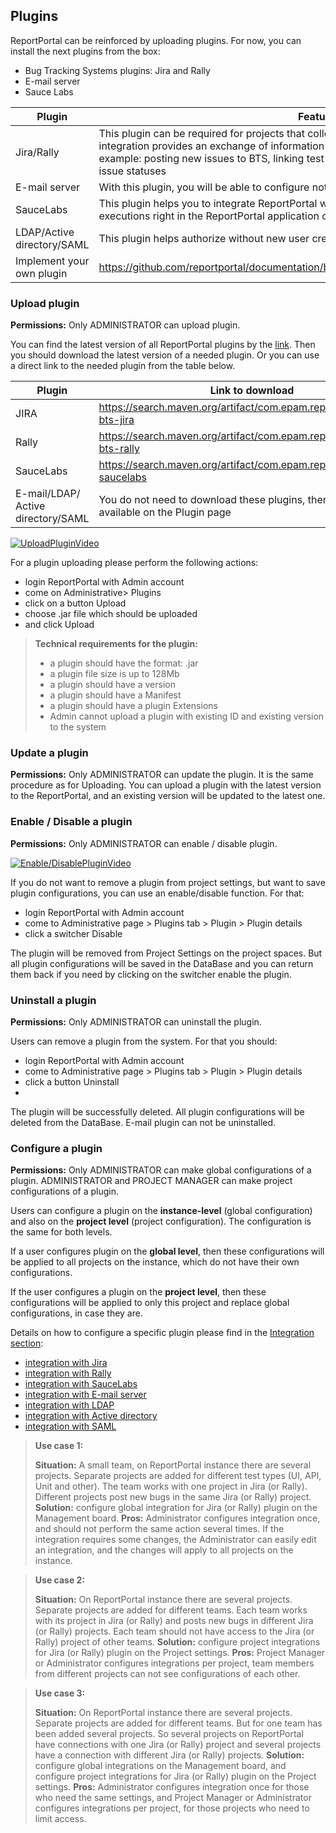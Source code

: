 ## Plugins

ReportPortal can be reinforced by uploading plugins. For now, you can install the next plugins from the box:
* Bug Tracking Systems plugins: Jira and Rally
*    E-mail server
*    Sauce Labs


| **Plugin**  | **Features**  |   
|---|---|
| Jira/Rally  |  This plugin can be required for projects that collect defects in a separate tracking tool. The integration provides an exchange of information between ReportPortal and Jira or Rally, for example: posting new issues to BTS, linking test failures with the existing issue in BTS, track issue statuses| 
|E-mail server| With this plugin, you will be able to configure notifications about test result finish in real time.|
|SauceLabs| This plugin helps you to integrate ReportPortal with Sauce Labs and watch a video of test executions right in the ReportPortal application on the log view.
|LDAP/Active directory/SAML| This plugin helps authorize without new user creation|
| Implement your own plugin |https://github.com/reportportal/documentation/blob/master/src/md/src/DevGuides/plugin.md| 
 
### Upload plugin

**Permissions:**
Only ADMINISTRATOR can upload plugin.

You can find the latest version of all ReportPortal plugins by the [link](https://search.maven.org/search?q=g:com.epam.reportportal%20plugin). Then you should download the latest version of a needed plugin. Or you can use a direct link to the needed plugin from the table below.

|Plugin  | Link to download |
| ------------- | ------------- |
| JIRA  | https://search.maven.org/artifact/com.epam.reportportal/plugin-bts-jira |
| Rally | https://search.maven.org/artifact/com.epam.reportportal/plugin-bts-rally |
| SauceLabs | https://search.maven.org/artifact/com.epam.reportportal/plugin-saucelabs |
|E-mail/LDAP/ Active directory/SAML| You do not need to download these plugins, there are already available on the Plugin page|


[ ![UploadPluginVideo](Images/userGuide/gettingStarted/UploadPlugin.png) ](https://youtu.be/xR75Bdq3uaM)

For a plugin uploading please perform the following actions:
*    login ReportPortal with Admin account
*    come on Administrative> Plugins
*    click on a button Upload
*    choose .jar file which should be uploaded
*    and click Upload


> **Technical requirements for the plugin:**
>
>* a plugin should have the format: .jar 
>* a plugin file size is up to 128Mb
>* a plugin should have a version
>* a plugin should have a Manifest
>* a plugin should have a plugin Extensions
>* Admin cannot upload a plugin with existing ID and existing version to the system


### Update a plugin
**Permissions:**
Only ADMINISTRATOR can update the plugin.
It is the same procedure as for Uploading. You can upload a plugin with the latest version to the ReportPortal, and an existing version will be updated to the latest one. 


### Enable / Disable a plugin
**Permissions:**
Only ADMINISTRATOR can enable / disable plugin.

[ ![Enable/DisablePluginVideo](Images/userGuide/gettingStarted/DisablePlugin.png) ](https://youtu.be/Sj9BpnTIxW8)

If you do not want to remove a plugin from project settings, but want to save plugin configurations, you can use an enable/disable function. 
For that:
* login ReportPortal with Admin account
*    come to Administrative page > Plugins tab > Plugin > Plugin details
*    click a switcher Disable

The plugin will be removed from Project Settings on the project spaces. But all plugin configurations will be saved in the DataBase and you can return them back if you need by clicking on the switcher enable the plugin.

### Uninstall a plugin 
**Permissions:**
Only ADMINISTRATOR can uninstall the plugin.

Users can remove a plugin from the system. For that  you should:
* login ReportPortal with Admin account
*    come to Administrative page > Plugins tab > Plugin > Plugin details
*    click a button Uninstall
*    
The plugin will be successfully deleted. All plugin configurations will be deleted from the DataBase.
E-mail plugin can not be uninstalled.

### Configure a plugin

**Permissions:**
Only ADMINISTRATOR can make global configurations of a plugin.
ADMINISTRATOR and PROJECT MANAGER can make project configurations of a plugin.

Users can configure a plugin on the **instance-level** (global configuration) and also on the **project level** (project configuration). The configuration is the same for both levels.

If a user configures plugin on the **global level**, then these configurations will be applied to all projects on the instance, which do not have their own configurations.

If the user configures a plugin on the **project level**, then these configurations will be applied to only this project and replace global configurations, in case they are. 

Details on how to configure a specific plugin please find in the [Integration section](https://reportportal.io/docs/Integrations):

*    [integration with Jira](https://reportportal.io/docs/Integrations%3Eintegration-with-jira) 
*    [integration with Rally](https://reportportal.io/docs/Integrations%3Eintegration-with-rally)
*    [integration with SauceLabs](https://reportportal.io/docs/Integrations%3Esauce-labs-integration)
*    [integration with E-mail server](https://reportportal.io/docs/Integrations%3Eglobal-e-mail-server-integration)
*    [integration with LDAP](https://reportportal.io/docs/LDAP-Auth-integration)
*    [integration with Active directory](https://reportportal.io/docs/Active-Directory-Auth)
*    [integration with SAML](https://reportportal.io/docs/SAML-integration)
 
> **Use case 1:** 
> 
> **Situation:** A small team, on ReportPortal instance there are several projects. Separate projects are added for different test types (UI, API, Unit and other). The team works with one project in Jira (or Rally). Different projects post new bugs in the same Jira (or Rally) project.
> **Solution:** configure global integration for Jira (or Rally) plugin on the Management board.
>**Pros:** Administrator configures integration once, and should not perform the same action several times. If the integration requires some changes, the Administrator can easily edit an integration, and the changes will apply to all projects on the instance.


> **Use case 2:** 
> 
> **Situation:**  On ReportPortal instance there are several projects. Separate projects are added for different teams. Each team works with its project in Jira (or Rally) and posts new bugs in different Jira (or Rally) projects. Each team should not have access to the Jira (or Rally) project of other teams.
> **Solution:** configure project integrations for Jira (or Rally) plugin on the Project settings.
>**Pros:** Project Manager or Administrator configures integrations per project, team members from different projects can not see configurations of each other.


> **Use case 3:** 
> 
> **Situation:**  On ReportPortal instance there are several projects. Separate projects are added for different teams. But for one team has been added several projects. So several projects on ReportPortal have connections with one Jira (or Rally) project and several projects have a connection with different Jira (or Rally) projects.
> **Solution:** configure global integrations on the Management board, and configure project integrations for Jira (or Rally) plugin on the Project settings.
>**Pros:** Administrator configures integration once for those who need the same settings, and Project Manager or Administrator configures integrations per project, for those projects who need to limit access.
